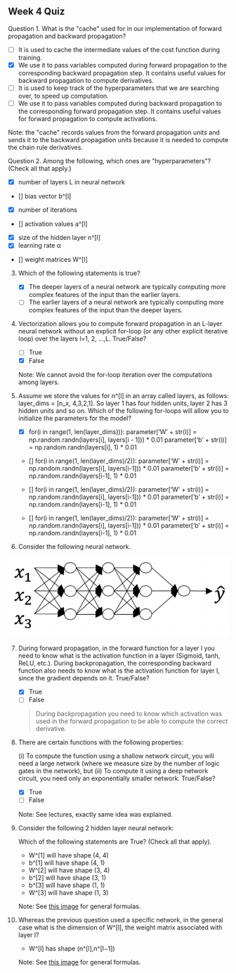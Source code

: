## Week 4 Quiz

Question 1. What is the "cache" used for in our implementation of forward propagation and backward propagation?

   - [ ] It is used to cache the intermediate values of the cost function during training.
   - [x] We use it to pass variables computed during forward propagation to the corresponding backward propagation step. It contains useful values for backward propagation to compute derivatives.
   - [ ] It is used to keep track of the hyperparameters that we are searching over, to speed up computation.
   - [ ] We use it to pass variables computed during backward propagation to the corresponding forward propagation step. It contains useful values for forward propagation to compute activations.

   Note: the "cache" records values from the forward propagation units and sends it to the backward propagation units because it is needed to compute the chain rule derivatives.

Question 2. Among the following, which ones are "hyperparameters"? (Check all that apply.) 

   - [x] number of layers L in neural network
   - [] bias vector b^[l]
   - [x] number of iterations
   - [] activation values a^[l]
   - [x] size of the hidden layer n^[l]
   - [x] learning rate α
   - [] weight matrices W^[l]
    
3. Which of the following statements is true?

    - [x] The deeper layers of a neural network are typically computing more complex features of the input than the earlier layers. 
    - [ ] The earlier layers of a neural network are typically computing more complex features of the input than the deeper layers.

4. Vectorization allows you to compute forward propagation in an L-layer neural network without an explicit for-loop (or any other explicit iterative loop) over the layers l=1, 2, …,L. True/False?

    - [ ] True
    - [x] False
   
    Note: We cannot avoid the for-loop iteration over the computations among layers.
    
5. Assume we store the values for n^[l] in an array called layers, as follows: layer_dims = [n_x, 4,3,2,1]. So layer 1 has four hidden units, layer 2 has 3 hidden units and so on. Which of the following for-loops will allow you to initialize the parameters for the model?

    - [x] for(i in range(1, len(layer_dims))):
        parameter[‘W’ + str(i)] = np.random.randn(layers[i], layers[i - 1])) * 0.01
        parameter[‘b’ + str(i)] = np.random.randn(layers[i], 1) * 0.01
        
    - [] for(i in range(1, len(layer_dims)/2)):
           parameter[‘W’ + str(i)] = np.random.randn(layers[i], layers[i-1])) * 0.01
           parameter[‘b’ + str(i)] = np.random.randn(layers[i-1], 1) * 0.01
           
    - [] for(i in range(1, len(layer_dims)/2)):
           parameter[‘W’ + str(i)] = np.random.randn(layers[i], layers[i-1])) * 0.01
           parameter[‘b’ + str(i)] = np.random.randn(layers[i-1], 1) * 0.01
    - [] for(i in range(1, len(layer_dims)/2)):
           parameter[‘W’ + str(i)] = np.random.randn(layers[i], layers[i-1])) * 0.01
           parameter[‘b’ + str(i)] = np.random.randn(layers[i-1], 1) * 0.01

6. Consider the following neural network.

![](images/nn.png)


7. During forward propagation, in the forward function for a layer l you need to know what is the activation function in a layer (Sigmoid, tanh, ReLU, etc.). During backpropagation, the corresponding backward function also needs to know what is the activation function for layer l, since the gradient depends on it. True/False?

    - [x] True
    - [ ] False
    
    > During backpropagation you need to know which activation was used in the forward propagation to be able to compute the correct derivative.
    
8. There are certain functions with the following properties:

    (i) To compute the function using a shallow network circuit, you will need a large network (where we measure size by the number of logic gates in the network), but (ii) To compute it using a deep network circuit, you need only an exponentially smaller network. True/False?
    
    - [x] True
    - [ ] False
    
    Note: See lectures, exactly same idea was explained.
    
9. Consider the following 2 hidden layer neural network:

    Which of the following statements are True? (Check all that apply).

    - W^[1] will have shape (4, 4)
    - b^[1] will have shape (4, 1)
    - W^[2] will have shape (3, 4)
    - b^[2] will have shape (3, 1)
    - b^[3] will have shape (1, 1)
    - W^[3] will have shape (1, 3)
    
    Note: See [this image](https://user-images.githubusercontent.com/14886380/29200515-7fdd1548-7e88-11e7-9d05-0878fe96bcfa.png) for general formulas.
    
    
10. Whereas the previous question used a specific network, in the general case what is the dimension of W^[l], the weight matrix associated with layer l?

    - W^[l] has shape (n^[l],n^[l−1])
    
    Note: See [this image](https://user-images.githubusercontent.com/14886380/29200515-7fdd1548-7e88-11e7-9d05-0878fe96bcfa.png) for general formulas.

